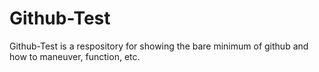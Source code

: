 # Github-Test
Github-Test is a respository for showing the bare minimum of github and how to maneuver, function, etc.
